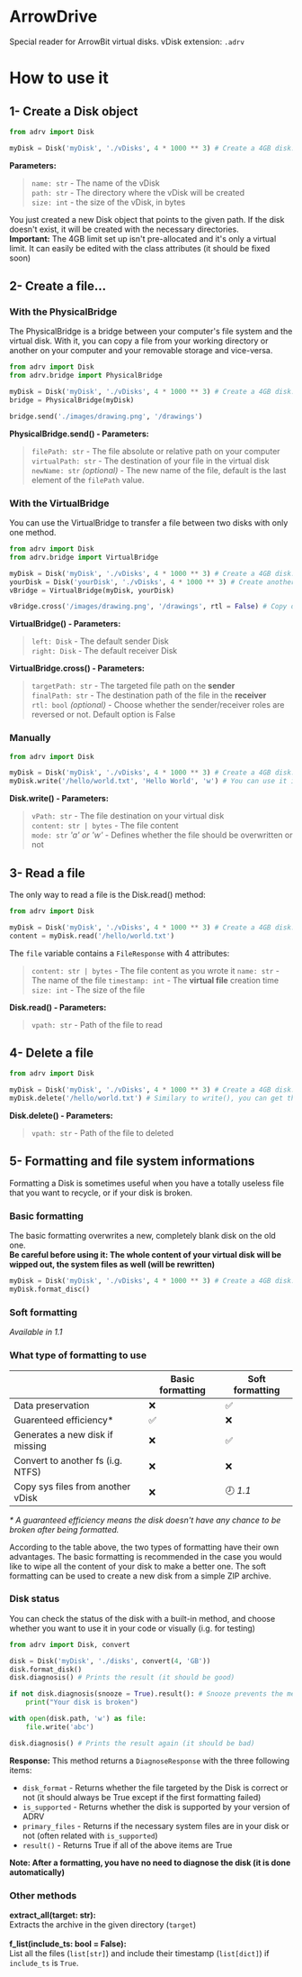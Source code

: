 # ArrowDrive
Special reader for ArrowBit virtual disks.
vDisk extension: `.adrv`

# How to use it

## 1- Create a Disk object
```py
from adrv import Disk

myDisk = Disk('myDisk', './vDisks', 4 * 1000 ** 3) # Create a 4GB disk.
```

**Parameters:**
> `name: str` - The name of the vDisk<br>
> `path: str` - The directory where the vDisk will be created<br>
> `size: int` - the size of the vDisk, in bytes<br>

You just created a new Disk object that points to the given path. If the disk doesn't exist, it will be created with the necessary directories.<br>
**Important:** The 4GB limit set up isn't pre-allocated and it's only a virtual limit. It can easily be edited with the class attributes (it should be fixed soon)

## 2- Create a file...

### With the PhysicalBridge

The PhysicalBridge is a bridge between your computer's file system and the virtual disk. With it, you can copy a file from your working directory or another on your computer and your removable storage and vice-versa.

```py
from adrv import Disk
from adrv.bridge import PhysicalBridge

myDisk = Disk('myDisk', './vDisks', 4 * 1000 ** 3) # Create a 4GB disk.
bridge = PhysicalBridge(myDisk)

bridge.send('./images/drawing.png', '/drawings')
```

**PhysicalBridge.send() - Parameters:**
> `filePath: str` - The file absolute or relative path on your computer<br>
> `virtualPath: str` - The destination of your file in the virtual disk<br>
> `newName: str` *(optional)* - The new name of the file, default is the last element of the `filePath` value.<br>

### With the VirtualBridge
You can use the VirtualBridge to transfer a file between two disks with only one method.

```py
from adrv import Disk
from adrv.bridge import VirtualBridge

myDisk = Disk('myDisk', './vDisks', 4 * 1000 ** 3) # Create a 4GB disk.
yourDisk = Disk('yourDisk', './vDisks', 4 * 1000 ** 3) # Create another 4GB disk.
vBridge = VirtualBridge(myDisk, yourDisk)

vBridge.cross('/images/drawing.png', '/drawings', rtl = False) # Copy drawing.png on the first disk to the /drawings directory of the second disk
```

**VirtualBridge() - Parameters:**
> `left: Disk` - The default sender Disk<br>
> `right: Disk` - The default receiver Disk<br>

**VirtualBridge.cross() - Parameters:**
> `targetPath: str` - The targeted file path on the **sender**<br>
> `finalPath: str` - The destination path of the file in the **receiver**<br>
> `rtl: bool` _(optional)_ - Choose whether the sender/receiver roles are reversed or not. Default option is False<br>

### Manually
```py
from adrv import Disk

myDisk = Disk('myDisk', './vDisks', 4 * 1000 ** 3) # Create a 4GB disk.
myDisk.write('/hello/world.txt', 'Hello World', 'w') # You can use it in a variable to see how many bytes have been written
```

**Disk.write() - Parameters:**
> `vPath: str` - The file destination on your virtual disk<br>
> `content: str | bytes` - The file content<br>
> `mode: str` _'a' or 'w'_ - Defines whether the file should be overwritten or not<br>

## 3- Read a file

The only way to read a file is the Disk.read() method:
```py
from adrv import Disk

myDisk = Disk('myDisk', './vDisks', 4 * 1000 ** 3) # Create a 4GB disk.
content = myDisk.read('/hello/world.txt')
```

The `file` variable contains a `FileResponse` with 4 attributes:
> `content: str | bytes` - The file content as you wrote it
> `name: str` - The name of the file
> `timestamp: int` - The **virtual file** creation time
> `size: int` - The size of the file

**Disk.read() - Parameters:**
> `vpath: str` - Path of the file to read

## 4- Delete a file

```py
from adrv import Disk

myDisk = Disk('myDisk', './vDisks', 4 * 1000 ** 3) # Create a 4GB disk.
myDisk.delete('/hello/world.txt') # Similary to write(), you can get the amount of bytes removed from the disk
```

**Disk.delete() - Parameters:**
> `vpath: str` - Path of the file to deleted

## 5- Formatting and file system informations
Formatting a Disk is sometimes useful when you have a totally useless file that you want to recycle, or if your disk is broken.

### Basic formatting
The basic formatting overwrites a new, completely blank disk on the old one.<br>
**Be careful before using it: The whole content of your virtual disk will be wipped out, the system files as well (will be rewritten)**

```py
myDisk = Disk('myDisk', './vDisks', 4 * 1000 ** 3) # Create a 4GB disk.
myDisk.format_disc()
```

### Soft formatting
_Available in 1.1_

### What type of formatting to use

|                       	        | Basic formatting   	| Soft formatting    	|
|----------------------------------	|----------------------	|---------------------- |
| Data preservation     	        | ❌ | ✅ |
| Guarenteed efficiency*           	| ✅ | ❌ |
| Generates a new disk if missing   | ❌ | ✅ |
| Convert to another fs (i.g. NTFS) | ❌ | ❌ |
| Copy sys files from another vDisk | ❌ | 🕗 _1.1_ |

_* A guaranteed efficiency means the disk doesn't have any chance to be broken after being formatted._ <br>

According to the table above, the two types of formatting have their own advantages. The basic formatting is recommended in the case you would like to wipe all the content of your disk to make a better one. The soft formatting can be used to create a new disk from a simple ZIP archive.

### Disk status

You can check the status of the disk with a built-in method, and choose whether you want to use it in your code or visually (i.g. for testing)

```py
from adrv import Disk, convert

disk = Disk('myDisk', './disks', convert(4, 'GB'))
disk.format_disk()
disk.diagnosis() # Prints the result (it should be good)

if not disk.diagnosis(snooze = True).result(): # Snooze prevents the method from printing
    print("Your disk is broken")

with open(disk.path, 'w') as file:
    file.write('abc')

disk.diagnosis() # Prints the result again (it should be bad)
```

**Response:**
This method returns a `DiagnoseResponse` with the three following items:<br>
- `disk_format` - Returns whether the file targeted by the Disk is correct or not (it should always be True except if the first formatting failed)
- `is_supported` - Returns whether the disk is supported by your version of ADRV
- `primary_files` - Returns if the necessary system files are in your disk or not (often related with `is_supported`)
- `result()` - Returns True if all of the above items are True

**Note: After a formatting, you have no need to diagnose the disk (it is done automatically)**

### Other methods

**extract_all(target: str):**<br>
Extracts the archive in the given directory (`target`)<br><br>
**f_list(include_ts: bool = False):**<br>
List all the files (`list[str]`) and include their timestamp (`list[dict]`) if `include_ts` is `True`.